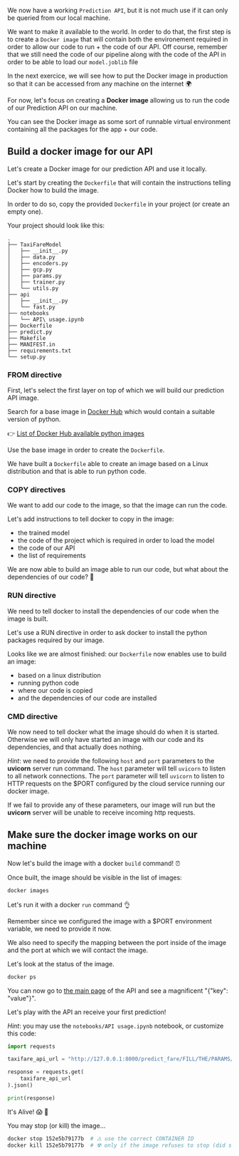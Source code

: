
We now have a working `Prediction API`, but it is not much use if it can only be queried from our local machine.

We want to make it available to the world. In order to do that, the first step is to create a `Docker image` that will contain both the environement required in order to allow our code to run + the code of our API. Off course, remember that we still need the code of our pipeline along with the code of the API in order to be able to load our `model.joblib` file

In the next exercice, we will see how to put the Docker image in production so that it can be accessed from any machine on the internet 🌍

For now, let's focus on creating a **Docker image** allowing us to run the code of our Prediction API on our machine.

You can see the Docker image as some sort of runnable virtual environment containing all the packages for the app + our code.

## Build a docker image for our API

Let's create a Docker image for our prediction API and use it locally.

Let's start by creating the `Dockerfile` that will contain the instructions telling Docker how to build the image.

In order to do so, copy the provided `Dockerfile` in your project (or create an empty one).

Your project should look like this:

```
.
├── TaxiFareModel
│   ├── __init__.py
│   ├── data.py
│   ├── encoders.py
│   ├── gcp.py
│   ├── params.py
│   ├── trainer.py
│   └── utils.py
├── api
│   ├── __init__.py
│   └── fast.py
├── notebooks
│   └── API\ usage.ipynb
├── Dockerfile
├── predict.py
├── Makefile
├── MANIFEST.in
├── requirements.txt
└── setup.py
```

### FROM directive

First, let's select the first layer on top of which we will build our prediction API image.

Search for a base image in [Docker Hub](https://hub.docker.com/) which would contain a suitable version of python.

👉 [List of Docker Hub available python images](https://hub.docker.com/_/python)

Use the base image in order to create the `Dockerfile`.

We have built a `Dockerfile` able to create an image based on a Linux distribution and that is able to run python code.

### COPY directives

We want to add our code to the image, so that the image can run the code.

Let's add instructions to tell docker to copy in the image:
- the trained model
- the code of the project which is required in order to load the model
- the code of our API
- the list of requirements

We are now able to build an image able to run our code, but what about the dependencies of our code? 🤔

### RUN directive

We need to tell docker to install the dependencies of our code when the image is built.

Let's use a RUN directive in order to ask docker to install the python packages required by our image.

Looks like we are almost finished: our `Dockerfile` now enables use to build an image:
- based on a linux distribution
- running python code
- where our code is copied
- and the dependencies of our code are installed

### CMD directive

We now need to tell docker what the image should do when it is started. Otherwise we will only have started an image with our code and its dependencies, and that actually does nothing.

*Hint*: we need to provide the following `host` and `port` parameters to the **uvicorn** server run command.
The `host` parameter will tell `uvicorn` to listen to all network connections.
The `port` parameter will tell `uvicorn` to listen to HTTP requests on the $PORT configured by the cloud service running our docker image.

If we fail to provide any of these parameters, our image will run but the **uvicorn** server will be unable to receive incoming http requests.

## Make sure the docker image works on our machine

Now let's build the image with a docker `build` command! ⏰

Once built, the image should be visible in the list of images:

``` bash
docker images
```

Let's run it with a docker `run` command 👌

Remember since we configured the image with a $PORT environment variable, we need to provide it now.

We also need to specify the mapping between the port inside of the image and the port at which we will contact the image.

Let's look at the status of the image.

``` bash
docker ps
```

You can now go to [the main page](http://localhost:8000/) of the API and see a magnificent "{"key": "value"}".

Let's play with the API an receive your first prediction!

*Hint*: you may use the `notebooks/API usage.ipynb` notebook, or customize this code:

``` python
import requests

taxifare_api_url = "http://127.0.0.1:8000/predict_fare/FILL/THE/PARAMS/HERE"

response = requests.get(
    taxifare_api_url
).json()

print(response)
```

It's Alive! 😱 🎉

You may stop (or kill) the image...

``` bash
docker stop 152e5b79177b  # ⚠️ use the correct CONTAINER ID
docker kill 152e5b79177b  # ☢️ only if the image refuses to stop (did someone create an ∞ loop?)
```
